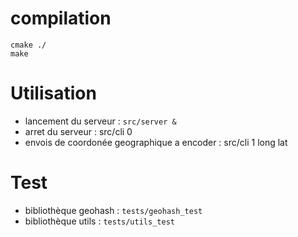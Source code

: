 # compilation
	cmake ./
	make

# Utilisation

- lancement du serveur : `src/server &`
- arret du serveur : src/cli 0
- envois de coordonée geographique a encoder : src/cli 1 long lat
	
# Test
	
- bibliothèque geohash : `tests/geohash_test`
- bibliothèque utils : `tests/utils_test`	

